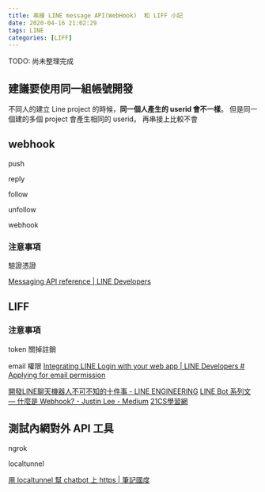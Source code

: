 ```yaml
---
title: 串接 LINE message API(WebHook)  和 LIFF 小記
date: 2020-04-16 21:02:29
tags: LINE
categories: [LIFF]
---
```


TODO: 尚未整理完成

<!--more-->

## 建議要使用同一組帳號開發

不同人的建立 Line project 的時候，**同一個人產生的 userid 會不一樣**。
但是同一個建的多個 project 會產生相同的 userid。
再串接上比較不會

## webhook 

push

reply

follow

unfollow

webhook


### 注意事項

驗證憑證

[Messaging API reference | LINE Developers](https://developers.line.biz/en/reference/messaging-api/#response)


## LIFF 

### 注意事項

token 關掉註銷

email 權限
[Integrating LINE Login with your web app | LINE Developers # Applying for email permission](https://developers.line.biz/en/docs/line-login/integrate-line-login/#configuring-your-channel)


[開發LINE聊天機器人不可不知的十件事 - LINE ENGINEERING](https://engineering.linecorp.com/zh-hant/blog/line-device-10/)
[LINE Bot 系列文 — 什麼是 Webhook? - Justin Lee - Medium](https://medium.com/@justinlee_78563/line-bot-%E7%B3%BB%E5%88%97%E6%96%87-%E4%BB%80%E9%BA%BC%E6%98%AF-webhook-d0ab0bb192be)
[21CS學習網](http://www.21cs.tw/Nurse/showLiangArticle.xhtml?liangArticleId=503)


## 測試內網對外 API 工具 

ngrok

localtunnel 

[用 localtunnel 幫 chatbot 上 https | 筆記國度](https://taichunmin.idv.tw/blog/2020-06-13-linebot-localtunnel-https.html?fbclid=IwAR3eNChmEIJnp7FwVp-sJ4yUifeVRyRmFDa_GNWojjO1vhPFZ3PQIB_dyVY)
